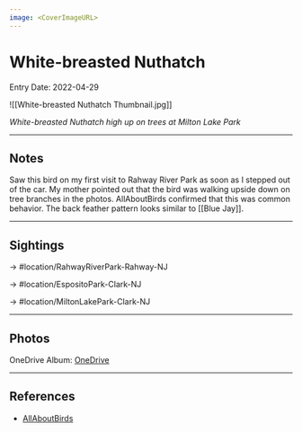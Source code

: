 ```yaml
---
image: <CoverImageURL>
---
```


# White-breasted Nuthatch
Entry Date: 2022-04-29

![[White-breasted Nuthatch Thumbnail.jpg]]

*White-breasted Nuthatch high up on trees at Milton Lake Park*

---------------------------------------------------------------
## Notes
Saw this bird on my first visit to Rahway River Park as soon as I stepped out of the car. My mother pointed out that the bird was walking upside down on tree branches in the photos. AllAboutBirds confirmed that this was common behavior. The back feather pattern looks similar to [[Blue Jay]].

---------------------------------------------------------------
## Sightings

-> #location/RahwayRiverPark-Rahway-NJ

-> #location/EspositoPark-Clark-NJ 

-> #location/MiltonLakePark-Clark-NJ 

---------------------------------------------------------------
## Photos
OneDrive Album: [OneDrive](https://1drv.ms/u/s!AvaIuMdCo_w-0hhCrVoxp_2lNUTc?e=QotzP6)

---------------------------------------------------------------
## References
- [AllAboutBirds](https://www.allaboutbirds.org/guide/White-breasted_Nuthatch/overview)